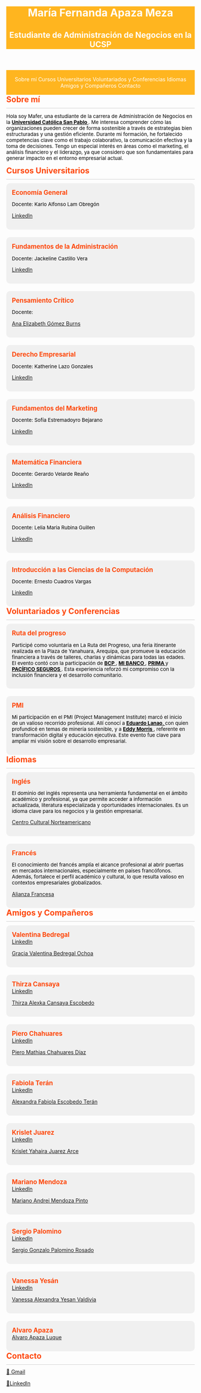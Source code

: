 <!DOCTYPE html>
<html lang="es">
<head>
  <meta charset="UTF-8">
  <meta name="viewport" content="width=device-width, initial-scale=1.0">
  <title>María Fernanda Apaza Meza</title>
  <style>
    :root {
        --background-light: white;
        --text-light: #333;
        --background-dark: #FFE4B3;
        --text-dark: white
    }
    
    body {
      font-family: Arial, sans-serif;
      background-color: #FFE4B3;
      margin: 0;
      padding: 0;
      color: #FFE4B3;
      TRANSITION: 0.3s;
    }
    
    header, footer {
      text-align: center;
      background-color: #FFB51F;
      color: white;
    }
    
    nav {
      background-color: #FFB51F;
      padding: 1rem;
      text-align: center;
    }
    
    nav a {
      color: white;
      text-decoration: none;
      margin-right: 0;
    }
    
  a {
    color:#3498db;
    text-decoration:none;
  }
  
    section {
        padding: 2rem;
        margin: 1rem auto;
        max-width: 800px;
        background: white;
        border-radius: 8px;
        box-shadow: 0 4px 6px rgba(0, 0, 0, 0.1);
    }
    
    .section-title {
      color: #fe470a;
      font-weight: bold;
      font-size: 1.5em;
      margin-bottom: 10px;
    }
    
    .divider {
      border-top: 1px solid #ccc;
      margin: 10px 0;
    }
    
    .section-text {
      color: black;
      font-size: 0.95em;
    }
    
    .grid {
      display: grid;
      grid-template-columns: repeat(auto-fill, minmax(300px, 1fr));
      gap: 20px;
    }
    
    .card {
      background-color: #f0f0f0;
      padding: 15px;
      border-radius: 10px;
    }
    
    .card-title {
      color: #fe470a;
      font-weight: bold;
      font-size: 1.2em;
    }
    
  </style>
</head>
<body>
  <header>
    <h1>María Fernanda Apaza Meza</h1>
    <h2>Estudiante de Administración de Negocios en la UCSP</h2>
  </header>
  <nav>
    <a href="#sobremi">Sobre mí</a>
    <a href="#cursos-universitarios">Cursos Universitarios</a>
    <a href="#cursos-adicionales">Voluntariados y Conferencias</a>
    <a href="#idiomas">Idiomas</a>
    <a href="#amigos">Amigos y Compañeros</a>
    <a href="#contacto">Contacto</a>
  </nav>
  
  <section id="sobremi">
    <div class="section-title">Sobre mí</div>
    <div class="divider"></div>
      <p class="section-text">
      Hola soy Mafer, una estudiante de la carrera de Administración de Negocios en la 
      <a href="https://ucsp.edu.pe/" target="_blank" style="color:#000; font-weight:bold; text-decoration:underline;">
      Universidad Católica San Pablo
      </a>. Me interesa comprender cómo las organizaciones pueden crecer de forma sostenible a través de estrategias bien estructuradas y una gestión eficiente. Durante mi formación, he fortalecido competencias clave como el trabajo colaborativo, la comunicación efectiva y la toma de decisiones. Tengo un especial interés en áreas como el marketing, el análisis financiero y el liderazgo, ya que considero que son fundamentales para generar impacto en el entorno empresarial actual.
      </p>
  </section>
  <section id="cursos-universitarios">
    <div class="section-title">Cursos Universitarios</div>
    <div class="divider"></div>
    <div class="grid">
      <div class="card"><div class="card-title">Economía General</div>
      <p class="section-text">Docente: Karlo Alfonso Lam Obregón<p/>
      <a href="https://www.linkedin.com/in/karlolam?utm_source=share&utm_campaign=share_via&utm_content=profile&utm_medium=ios_app">Linkedln</a></p></div>
      <div class="card"><div class="card-title">Fundamentos de la Administración</div>
      <p class="section-text">Docente: Jackeline Castillo Vera</p>
      <a href="https://www.linkedin.com/in/jackelinecv?utm_source=share&utm_campaign=share_via&utm_content=profile&utm_medium=ios_app">Linkedln</a><p/>
      </div>
      <div class="card"><div class="card-title">Pensamiento Crítico</div>
      <p class="section-text">Docente:<p/>
      <a href="https://www.linkedin.com/in/ana-elizabeth-g%C3%B3mez-burns-4502263b?utm_source=share&utm_campaign=share_via&utm_content=profile&utm_medium=ios_app">Ana Elizabeth Gómez Burns</a>
      <p/>
      </div>
      <div class="card"><div class="card-title">Derecho Empresarial</div>
      <p class="section-text">Docente: Katherine Lazo Gonzales</p>
      <a href="https://www.linkedin.com/in/katherinelazogonzales?utm_source=share&utm_campaign=share_via&utm_content=profile&utm_medium=ios_app">Linkedln</a><p/>
      </div>
      <div class="card"><div class="card-title">Fundamentos del Marketing</div>
      <p class="section-text">Docente: Sofía Estremadoyro Bejarano</p>
      <a href="https://www.linkedin.com/in/sofiaestremadoyro?utm_source=share&utm_campaign=share_via&utm_content=profile&utm_medium=ios_app">Linkedln</a><p/>
      </div>
      <div class="card"><div class="card-title">Matemática Financiera</div>
      <p class="section-text">Docente: Gerardo Velarde Reaño</p>
      <a href="https://www.linkedin.com/in/gerardorea%C3%B1o?utm_source=share&utm_campaign=share_via&utm_content=profile&utm_medium=ios_app">Linkedln</a><p/>
      </div>
      <div class="card"><div class="card-title">Análisis Financiero</div>
      <p class="section-text">Docente: Lelia Maria Rubina Guillen</p>
      <a href="https://www.linkedin.com/in/lelia-rubina-27939889?utm_source=share&utm_campaign=share_via&utm_content=profile&utm_medium=ios_app">Linkedln</a><p/>
      </div>
      <div class="card"><div class="card-title">Introducción a las Ciencias de la Computación</div>
      <p class="section-text">Docente: Ernesto Cuadros Vargas</p>
      <a href="https://www.linkedin.com/in/ecuadrosv?utm_source=share&utm_campaign=share_via&utm_content=profile&utm_medium=ios_app">Linkedln</a><p/>
      </div>
    </div>
  </section>
  
  <section id="Voluntariados y Conferencias">
    <div class="section-title">Voluntariados y Conferencias</div>
    <div class="divider"></div>
    <div class="grid">
      <div class="card"><div class="card-title">Ruta del progreso</div>
      <p class="section-text">
      Participé como voluntaria en La Ruta del Progreso, una feria itinerante realizada en la Plaza de Yanahuara, Arequipa, que promueve la educación financiera a través de talleres, charlas y dinámicas para todas las edades. El evento contó con la participación de 
      <a href="https://www.viabcp.com/" target="_blank" style="color:#000; font-weight:bold; text-decoration:underline;">
      BCP
      </a>, <a href="https://www.mibanco.com.pe/" target="_blank" style="color:#000; font-weight:bold; text-decoration:underline;">
      MI BANCO
      </a>, <a href="https://www.prima.com.pe/public-zone/" target="_blank" style="color:#000; font-weight:bold; text-decoration:underline;">
      PRIMA
      </a> y <a href="https://www.pacifico.com.pe/" target="_blank" style="color:#000; font-weight:bold; text-decoration:underline;">
      PACÍFICO SEGUROS
      </a>. Esta experiencia reforzó mi compromiso con la inclusión financiera y el desarrollo comunitario.
      </p>
      </div>
      <div class="card"><div class="card-title">PMI</div>
      <p class="section-text">
      Mi participación en el PMI (Project Management Institute) marcó el inicio de un valioso recorrido profesional. Allí conocí a 
      <a href="https://www.linkedin.com/in/eduardolanao/" target="blank" style="color:#000; font-weight:bold; text-decoration:underline;">
      Eduardo Lanao,
      </a>con quien profundicé en temas de minería sostenible, y a <a href="https://www.linkedin.com/in/eddy-morris-ph-d-64a73940/" target="_blank" style="color:#000; font-weight:bold; text-decoration:underline;">
      Eddy Morris
      </a>, referente en transformación digital y educación ejecutiva. Este evento fue clave para ampliar mi visión sobre el desarrollo empresarial.
      </p>
      </div>
    </div>
  </section>
  <section id="idiomas">
    <div class="section-title">Idiomas</div>
    <div class="divider"></div>
    <div class="grid">
      <div class="card"><div class="card-title">Inglés</div>
        <p class="section-text">El dominio del inglés representa una herramienta fundamental en el ámbito académico y profesional, ya que permite acceder a información actualizada, literatura especializada y oportunidades internacionales. Es un idioma clave para los negocios y la gestión empresarial.</p><a href="https://cultural.edu.pe/arequipa/">Centro Cultural Norteamericano</a>
        <p/>
      </div>
      <div class="card"><div class="card-title">Francés</div>
        <p class="section-text">El conocimiento del francés amplía el alcance profesional al abrir puertas en mercados internacionales, especialmente en países francófonos. Además, fortalece el perfil académico y cultural, lo que resulta valioso en contextos empresariales globalizados.</p><a href="https://afarequipa.org.pe/">Alianza Francesa</a>
        <p/>
      </div>
    </div>
  </section>
  
  <section id="amigos">
    <div class="section-title">Amigos y Compañeros</div>
    <div class="divider"></div>
    <div class="grid">
      <div class="card"><div class="card-title">Valentina Bedregal</div>
      <a href="https://www.linkedin.com/in/valentina-bedregal-151770340?utm_source=share&utm_campaign=share_via&utm_content=profile&utm_medium=android_app">Linkedln</a><p/>
      <a href="https://graziavalentina.github.io/Grazia-Valentina-Bedregal-Ochoa/">Gracia Valentina Bedregal Ochoa</a><p/>
      </div>
      <div class="card"><div class="card-title">Thirza Cansaya</div>
      <a href="https://www.linkedin.com/in/thirza-alexka-cansaya-escobedo-588112292/">Linkedln</a>
<p/>
      <a href="https://thirzaalexkacansayaescobedo.github.io/ThirzaCansaya/">Thirza Alexka Cansaya Escobedo</a><p/>
      </div>
      <div class="card"><div class="card-title">Piero Chahuares</div>
      <a href="https://www.linkedin.com/in/piero-mathias-chahuares-d%C3%ADaz?utm_source=share&utm_campaign=share_via&utm_content=profile&utm_medium=android_app">Linkedln</a>
<p/>
      <a href="https://pierochahuares.github.io/Piero-Mathias-Chahuares-D-az/">Piero Mathias Chahuares Díaz</a><p/>
      </div>
      <div class="card"><div class="card-title">Fabiola Terán</div>
      <a href="https://www.linkedin.com/in/alexandra-escobedo-07a227211/">Linkedln</a>
<p/>
      <a href="https://alexandrafabiola.github.io/alexandra-escobedo/">Alexandra Fabiola Escobedo Terán</a><p/>
      </div>
      <div class="card"><div class="card-title">Krislet Juarez</div>
      <a href="https://www.linkedin.com/in/krislet-yahaira-juarez-arce-a97570357?utm_source=share&utm_campaign=share_via&utm_content=profile&utm_medium=android_app">Linkedln</a>
<p/>
      <a href="https://krisletyahairajuarezarce.github.io/Krislet-Yahaira-Juarez-Arce/">Krislet Yahaira Juarez Arce</a><p/>
      </div>
      <div class="card"><div class="card-title">Mariano Mendoza</div>
      <a href="https://www.linkedin.com/in/mariano-mendoza-pinto-153a52249?utm_source=share&utm_campaign=share_via&utm_content=profile&utm_medium=android_app">Linkedln</a><p/>
      <a href="https://mmenddoza.github.io/Mariano-Andrei-Mendoza-Pinto/">Mariano Andrei Mendoza Pinto</a><p/>
      </div>
      <div class="card"><div class="card-title">Sergio Palomino</div>
      <a href="https://www.linkedin.com/in/palomino-rosado-sergio-gonzalo-a64996356?utm_source=share&utm_campaign=share_via&utm_content=profile&utm_medium=android_app">Linkedln</a><p/>
      <a href="https://sergipalomino.github.io/Perfil.Sergio.PR/">Sergio Gonzalo Palomino Rosado</a><p/>
      </div>
      <div class="card"><div class="card-title">Vanessa Yesán</div>
      <a href="https://www.linkedin.com/in/vanessa-alexandra-yesan-valdivia-8810a5334?utm_source=share&utm_campaign=share_via&utm_content=profile&utm_medium=android_app">Linkedln</a>
<p/>
     <a href="https://vanessa-alexandra-yesan-valdivia.github.io/">Vanessa Alexandra Yesan Valdivia</a><p/>
      </div>
      <div class="card"><div class="card-title">Alvaro Apaza</div>
     <a href="https://alvaroenriqueapazaluque.github.io/AlvaroApazaLuque.github.io/">Alvaro Apaza Luque</a><p/>
      </div>
    </div>
    
  </section>
  <section id="contacto">
    <div class="section-title">Contacto</div>
    <div class="divider"></div>
    <a href="maria.apaza.meza@ucsp.edu.pe">📧 Gmail</a><p/>
    <a href="https://www.linkedin.com/in/mar%C3%ADa-fernanda-apaza-meza-3926aa29b?utm_source=share&utm_campaign=share_via&utm_content=profile&utm_medium=ios_app">🔹Linkedln</a>
    <p/>
  </section>
</body>
</html>
